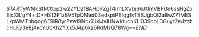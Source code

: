 $START$yWMxSfkC0xp2w22YDzfBAHpPZgT4m1LXVbj6/iJ0iYVBFGn6ssHgZxEjxX8/gY4+tD+HS12F1z8V51pQMad03edkptPTIqgfkTSSJgbQi2a8wZ71MESLkpWMThbqog6E9iR8yrPewI9Ncx7JklJvIHNwiduchKH039opL3Guyr2eJzzbcHLKy3eBjAkcYUoKh2YXk5J4p6kz6RdMsQ78Wg==$END$